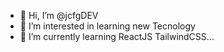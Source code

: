 - 👋 Hi, I’m @jcfgDEV
- 👀 I’m interested in learning new Tecnology
- 🌱 I’m currently learning ReactJS TailwindCSS...

<!---
jcfgDEV/jcfgDEV is a ✨ special ✨ repository because its `README.md` (this file) appears on your GitHub profile.
You can click the Preview link to take a look at your changes.
--->
